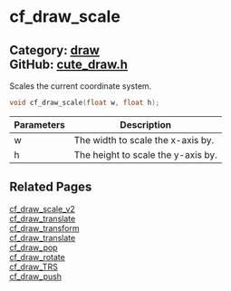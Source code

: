 [//]: # (This file is automatically generated by Cute Framework's docs parser.)
[//]: # (Do not edit this file by hand!)
[//]: # (See: https://github.com/RandyGaul/cute_framework/blob/master/samples/docs_parser.cpp)
[](../header.md ':include')

# cf_draw_scale

Category: [draw](/api_reference?id=draw)  
GitHub: [cute_draw.h](https://github.com/RandyGaul/cute_framework/blob/master/include/cute_draw.h)  
---

Scales the current coordinate system.

```cpp
void cf_draw_scale(float w, float h);
```

Parameters | Description
--- | ---
w | The width to scale the x-axis by.
h | The height to scale the y-axis by.

## Related Pages

[cf_draw_scale_v2](/draw/cf_draw_scale_v2.md)  
[cf_draw_translate](/draw/cf_draw_translate.md)  
[cf_draw_transform](/draw/cf_draw_transform.md)  
[cf_draw_translate](/draw/cf_draw_translate.md)  
[cf_draw_pop](/draw/cf_draw_pop.md)  
[cf_draw_rotate](/draw/cf_draw_rotate.md)  
[cf_draw_TRS](/draw/cf_draw_trs.md)  
[cf_draw_push](/draw/cf_draw_push.md)  
